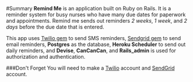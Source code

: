 #Summary
  **Remind Me** is an application built on Ruby on Rails. It is a reminder system for busy nurses who have many due dates for paperwork and appointments. Remind me sends out reminders *2 weeks*, *1 week*, and *2 days* before the due date that is entered.

  This app uses [Twilio gem](https://github.com/twilio/twilio-ruby) to send SMS reminders, [Sendgrid gem](https://github.com/PavelTyk/sendgrid-rails) to send email reminders, **Postgres** as the database, **Heroku Scheduler** to send out daily reminders, and **Devise**, **CanCanCan**, and **Rails_admin** is used for authorization and authentication.

###Don't Forget
  You will need to make a [Twilio](https://www.twilio.com/) account and [SendGrid](https://sendgrid.com/) account.
